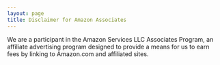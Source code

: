 ```yaml
---
layout: page
title: Disclaimer for Amazon Associates
---
```


We are a participant in the Amazon Services LLC Associates Program, an affiliate advertising program designed to provide a means for us to earn fees by linking to Amazon.com and affiliated sites.
